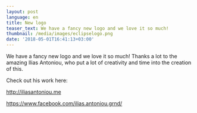 ```yaml
---
layout: post
language: en
title: New logo
teaser_text: We have a fancy new logo and we love it so much!
thumbnail: /media/images/eclipselogo.png
date: '2018-05-01T16:41:13+03:00'
---
```

We have a fancy new logo and we love it so much! Thanks a lot to the amazing Ilias Antoniou, who put a lot of creativity and time into the creation of this.



Check out his work here: 

http://iliasantoniou.me

https://www.facebook.com/ilias.antoniou.grnd/
